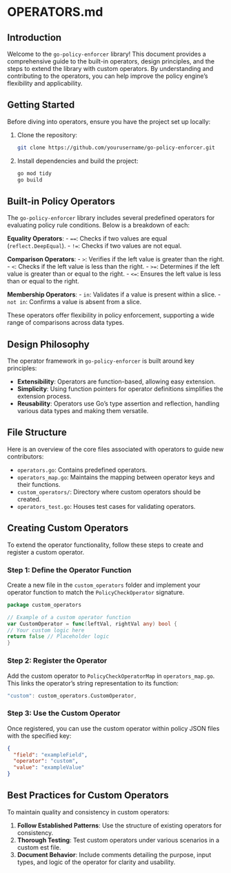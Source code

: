 # OPERATORS.md

## Introduction

Welcome to the `go-policy-enforcer` library! This document provides a
comprehensive guide to the built-in operators, design principles, and
the steps to extend the library with custom operators. By understanding
and contributing to the operators, you can help improve the policy engine’s
flexibility and applicability.

## Getting Started

Before diving into operators, ensure you have the project set up locally:

1. Clone the repository:

   ```bash
   git clone https://github.com/yourusername/go-policy-enforcer.git  
   ```

2. Install dependencies and build the project:

   ```bash  
   go mod tidy  
   go build  
   ```

## Built-in Policy Operators

The `go-policy-enforcer` library includes several predefined operators for
evaluating policy rule conditions. Below is a breakdown of each:

**Equality Operators**:
    - `==`: Checks if two values are equal (`reflect.DeepEqual`).
    - `!=`: Checks if two values are not equal.

**Comparison Operators**:
    - `>`: Verifies if the left value is greater than the right.
    - `<`: Checks if the left value is less than the right.
    - `>=`: Determines if the left value is greater than or equal to the right.
    - `<=`: Ensures the left value is less than or equal to the right.

**Membership Operators**:
    - `in`: Validates if a value is present within a slice.
    - `not in`: Confirms a value is absent from a slice.

These operators offer flexibility in policy enforcement, supporting a wide
range of comparisons across data types.

## Design Philosophy

The operator framework in `go-policy-enforcer` is built around key principles:

- **Extensibility**: Operators are function-based, allowing easy extension.
- **Simplicity**: Using function pointers for operator definitions simplifies
the extension process.
- **Reusability**: Operators use Go’s type assertion and reflection, handling
various data types and making them versatile.

## File Structure

Here is an overview of the core files associated with operators to guide new
contributors:

- `operators.go`: Contains predefined operators.
- `operators_map.go`: Maintains the mapping between operator keys and their
functions.
- `custom_operators/`: Directory where custom operators should be created.
- `operators_test.go`: Houses test cases for validating operators.

## Creating Custom Operators

To extend the operator functionality, follow these steps to create and register
a custom operator.

### Step 1: Define the Operator Function

Create a new file in the `custom_operators` folder and implement your operator
function to match the `PolicyCheckOperator` signature.

```go
package custom_operators

// Example of a custom operator function
var CustomOperator = func(leftVal, rightVal any) bool {
// Your custom logic here
return false // Placeholder logic
}
```

### Step 2: Register the Operator

Add the custom operator to `PolicyCheckOperatorMap` in `operators_map.go`. This
links the operator’s string representation to its function:

```go
"custom": custom_operators.CustomOperator,
```

### Step 3: Use the Custom Operator

Once registered, you can use the custom operator within policy JSON files with
the specified key:

```json
{
  "field": "exampleField",
  "operator": "custom",
  "value": "exampleValue"
}
```

## Best Practices for Custom Operators

To maintain quality and consistency in custom operators:

1. **Follow Established Patterns**: Use the structure of existing operators for
consistency.
2. **Thorough Testing**: Test custom operators under various scenarios in a
   custom est file.
3. **Document Behavior**: Include comments detailing the purpose, input types,
and logic of the operator for clarity and usability.
